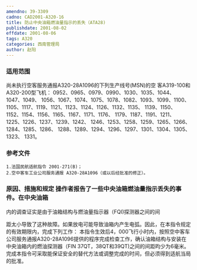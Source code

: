 ```yaml
---
amendno: 39-3309
cadno: CAD2001-A320-16
title: 防止中央油箱燃油量指示的丢失（ATA28)
publishdate: 2001-08-02
effdate: 2001-08-06
tags: A320
categories: 西南管理局
author: 赵阳
---
```


### 适用范围 
尚未执行空客服务通报A320-28A1096的下列生产线号(MSN)的空
客A319-100和A320-200型飞机： 0952、0965、0979、0990、1030、1035、1044、1047、1049、 1056、1067、1074、1075、1078、1082、1093、1099、1100、 1105、1117、1119、1121、1123、1124、1126、1132、1135、 1139、1150、1152、1154、1156、1165、1167、1171、1176、 1179、1187、1191、1211、1225、1226、1237、1239、1242、 1246、1253、1258、1259、1265、1266、1284、1285、1286、 1288、1289、1294、1296、1297、1301、1304、1305、1323、 1331。

<!--more-->
### 参考文件
    1.法国民航适航指令 2001-271(B)；
    2.空中客车工业公司服务通报 A320-28A1096（或以后经批准的修正）。

### 原因、措施和规定 操作者报告了一些中央油箱燃油量指示丢失的事件。在中央油箱
内的调查证实是由于油箱结构与燃油量指示器（FQI)探测器之间的间
  
距太小导致了这种故障。如果放电可能导致油箱内产生电弧。因此，在本指令规定的有效期限内，完成下列工作： 
本指令生效后4，000飞行小时内，按照空中客车公司服务通报A320-28A1096提供的程序完成检查工作，确认油箱结构与安装在中央油箱内的燃油探测器（FIN 37QT，38QT和39QT)之间的间距昀少为6毫米。 
完成本指令可采取能保证安全的替代方法或调整完成的时间，但必须得到适航当局的批准。

